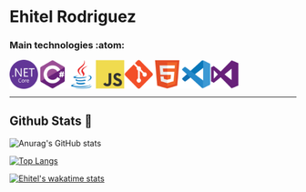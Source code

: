 # Ehitel Rodriguez

### Main technologies :atom:

<div style="display: flex">
  <img src="https://github.com/devicons/devicon/blob/master/icons/dotnetcore/dotnetcore-original.svg" width="10%" height="10%">
  <img src="https://github.com/devicons/devicon/blob/master/icons/csharp/csharp-original.svg" width="10%" height="10%">
  <img src="https://github.com/devicons/devicon/blob/master/icons/java/java-original.svg" width="10%" height="10%">
  <img src="https://github.com/devicons/devicon/blob/master/icons/javascript/javascript-original.svg" width="10%" height="10%">
  <img src="https://github.com/devicons/devicon/blob/master/icons/git/git-original.svg" width="10%" height="10%">
  <img src="https://github.com/devicons/devicon/blob/master/icons/html5/html5-original.svg" width="10%" height="10%">
  <img src="https://github.com/devicons/devicon/blob/master/icons/vscode/vscode-original.svg" width="10%" height="10%">
  <img src="https://github.com/devicons/devicon/blob/master/icons/visualstudio/visualstudio-plain.svg" width="10%" height="10%">
</div>

---

## Github Stats :briefcase:

![Anurag's GitHub stats](https://github-readme-stats.vercel.app/api?username=Mortroguez&show_icons=true&theme=dark)

[![Top Langs](https://github-readme-stats.vercel.app/api/top-langs/?username=Mortroguez&layout=compact&theme=dark)](https://github.com/anuraghazra/github-readme-stats)

[![Ehitel's wakatime stats](https://github-readme-stats.vercel.app/api/wakatime?username=mortroguez&theme=dark&v2)](https://github.com/anuraghazra/github-readme-stats)
